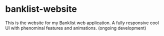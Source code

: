 # banklist-website
This is the website for my Banklist web application. A fully responsive cool UI with phenominal features and animations. (ongoing development)
